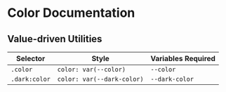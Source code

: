 # Color Documentation

## Value-driven Utilities

| Selector      | Style                      | Variables Required |
| ------------- | -------------------------- | ------------------ |
| `.color`      | `color: var(--color)`      | `--color`          |
| `.dark:color` | `color: var(--dark-color)` | `--dark-color`     |
